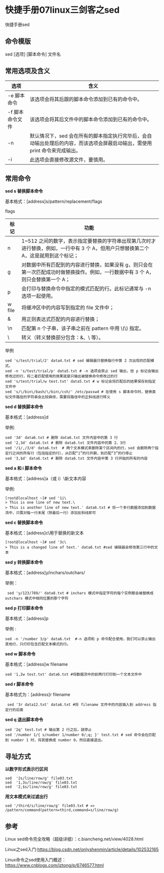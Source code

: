 # 快捷手册07linux三剑客之sed
快捷手册sed

## 命令模版
 sed [选项] [脚本命令] 文件名


## 常用选项及含义




|           选项           |                                                                                                                      含义                                                                                                                      |
| ------------------ | ------------------------------------------------------------------------------------------------------------------------------------------------------------------ |
| -e 脚本命令        | 该选项会将其后跟的脚本命令添加到已有的命令中。                                                                                                                                                       |
| -f 脚本命令文件 | 该选项会将其后文件中的脚本命令添加到已有的命令中。                                                                                                                                               |
| -n                         | 默认情况下，sed 会在所有的脚本指定执行完毕后，会自动输出处理后的内容，而该选项会屏蔽启动输出，需使用 print 命令来完成输出。 |
| -i                          | 此选项会直接修改源文件，要慎用。                                                                                                                                                                                   |

## 常用命令
**sed s 替换脚本命令**

基本格式：[address]s/pattern/replacement/flags

flags


|  标记  |                                                                                                                              功能                                                                                                                               |
| ------- | ---------------------------------------------------------------------------------------------------------------------------------------------------------------------------- |
| n         | 1~512 之间的数字，表示指定要替换的字符串出现第几次时才进行替换，例如，一行中有 3 个 A，但用户只想替换第二个 A，这是就用到这个标记； |
| g         | 对数据中所有匹配到的内容进行替换，如果没有 g，则只会在第一次匹配成功时做替换操作。例如，一行数据中有 3 个 A，则只会替换第一个 A；      |
| p         | 会打印与替换命令中指定的模式匹配的行。此标记通常与 -n 选项一起使用。                                                                                                                              |
| w file | 将缓冲区中的内容写到指定的 file 文件中；                                                                                                                                                                                        |
| &        | 用正则表达式匹配的内容进行替换；                                                                                                                                                                                                    |
| \\n     | 匹配第 n 个子串，该子串之前在 pattern 中用 \\(\\) 指定。                                                                                                                                                             |
| \         | 转义（转义替换部分包含：&、\ 等）。                                                                                                                                                                                               |

举例

```
sed 's/test/trial/2' data4.txt # sed 编辑器只替换每行中第 2 次出现的匹配模式。
sed -n 's/test/trial/p' data5.txt # -n 选项会禁止 sed 输出，但 p 标记会输出修改过的行，将二者匹配使用的效果就是只输出被替换命令修改过的行
sed 's/test/trial/w test.txt' data5.txt # w 标记会将匹配后的结果保存到指定文件中
sed 's/\/bin\/bash/\/bin\/csh/' /etc/passwd # 在使用 s 脚本命令时，替换类似文件路径的字符串会比较麻烦，需要将路径中的正斜线进行转义
```

**sed d 替换脚本命令**

基本格式：[address]d


举例:

```
sed '3d' data6.txt # 删除 data6.txt 文件内容中的第 3 行
sed '2,3d' data6.txt # 删除 data6.txt 文件内容中的第 2、3行
sed '/1/,/3/d' data6.txt  # 两个文本模式来删除某个区间内的行，sed 会删除两个指定行之间的所有行（包括指定的行），从匹配“1”的行开删，到匹配“3”的行停止
sed '3,$d' data6.txt # 删除 data6.txt 文件内容中第 3 行开始的所有的内容
```

**sed a 和 i 脚本命令**

基本格式：[address]a（或 i）\新文本内容


举例:

```
[root@localhost ~]# sed '1i\
> This is one line of new text.\
> This is another line of new text.' data6.txt # 将一个多行数据添加到数据流中，只需对每一行末尾（除最后一行）添加反斜线即可
```


**sed c 替换脚本命令**

基本格式：[address]c\用于替换的新文本

```
[root@localhost ~]# sed '3c\
> This is a changed line of text.' data6.txt #sed 编辑器会修改第三行中的文本
```

**sed y 转换脚本命令**

基本格式：[address]y/inchars/outchars/

举例：

```
 sed 'y/123/789/' data8.txt # inchars 模式中指定字符的每个实例都会被替换成 outchars 模式中相同位置的那个字符
```

**sed p 打印脚本命令**

基本格式：[address]p

举例 :

```
sed -n '/number 3/p' data6.txt  #-n 选项和 p 命令配合使用，我们可以禁止输出其他行，只打印包含匹配文本模式的行。
```

**sed w 脚本命令**

基本格式：[address]w filename

```
sed '1,2w test.txt' data6.txt #将数据流中的前两行打印到一个文本文件中
```

**sed r 脚本命令**

基本格式为：[address]r filename

```
 sed '3r data12.txt' data6.txt #将 filename 文件中的内容插入到 address 指定行的后面
```

**sed q 退出脚本命令**

```
sed '2q' test.txt # 输出第 2 行之后，就停止 
sed '/number 1/{ s/number 1/number 0/;q; }' test.txt # sed 命令会在匹配到 number 1 时，将其替换成 number 0，然后直接退出。
```

## 寻址方式
**以数字形式表示行区间**

```
sed  '2s/line/row/g' file03.txt
sed  '1,3s/line/row/g' file03.txt
sed  '2,$s/line/row/g' file03.txt
```
**用文本模式来过滤出行**

```
sed '/third/s/line/row/g' file03.txt # => /pattern/command(pattern=third,command=s/line/row/g)
```

## 参考
Linux sed命令完全攻略（超级详细）：c.biancheng.net/view/4028.html

Linux之sed入门:https://blog.csdn.net/onlyshenmin/article/details/102532165

Linux命令之sed使用入门概述：https://www.cnblogs.com/jztong/p/6746577.html  